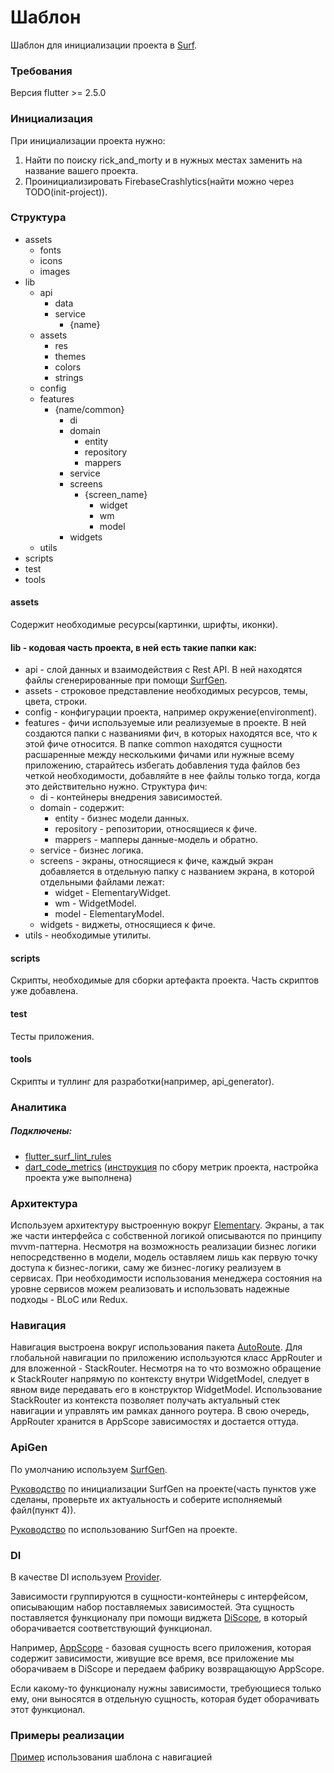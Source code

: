 # Шаблон

Шаблон для инициализации проекта в [Surf](https://surfstudio.ru).

### Требования

Версия flutter >= 2.5.0

### Инициализация

При инициализации проекта нужно:

1. Найти по поиску rick_and_morty и в нужных местах заменить на название вашего проекта.
2. Проинициализировать FirebaseCrashlytics(найти можно через TODO(init-project)).

### Структура

- assets
    - fonts
    - icons
    - images
- lib
    - api
        - data
        - service
            - {name}
    - assets
        - res
        - themes
        - colors
        - strings
    - config
    - features
        - {name/common}
            - di
            - domain
                - entity
                - repository
                - mappers
            - service
            - screens
                - {screen_name}
                    - widget
                    - wm
                    - model
            - widgets
    - utils
- scripts
- test
- tools

#### assets

Содержит необходимые ресурсы(картинки, шрифты, иконки).

#### lib - кодовая часть проекта, в ней есть такие папки как:

- api - слой данных и взаимодействия с Rest API. В ней находятся файлы сгенерированные при
  помощи  [SurfGen](https://github.com/surfstudio/SurfGen).
- assets - строковое представление необходимых ресурсов, темы, цвета, строки.
- config - конфигурации проекта, например окружение(environment).
- features - фичи используемые или реализуемые в проекте. В ней создаются папки с названиями
  фич, в которых находятся все, что к этой фиче относится. В папке common находятся сущности расшаренные между несколькими фичами или нужные всему приложению,
  старайтесь избегать добавления туда файлов без четкой необходимости, добавляйте в нее файлы
  только тогда, когда это действительно нужно. Структура фич:
    - di - контейнеры внедрения зависимостей.
    - domain - содержит:
        - entity - бизнес модели данных.
        - repository - репозитории, относящиеся к фиче.
        - mappers - мапперы данные-модель и обратно.
    - service - бизнес логика.
    - screens - экраны, относящиеся к фиче, каждый экран добавляется в отдельную папку с
      названием экрана, в которой отдельными файлами лежат:
        - widget - ElementaryWidget.
        - wm - WidgetModel.
        - model - ElementaryModel.
    - widgets - виджеты, относящиеся к фиче.
- utils - необходимые утилиты.

#### scripts

Скрипты, необходимые для сборки артефакта проекта. Часть скриптов уже добавлена.

#### test

Тесты приложения.

#### tools

Скрипты и туллинг для разработки(например, api_generator).

### Аналитика

##### Подключены:

- [flutter_surf_lint_rules](https://pub.dev/packages/surf_lint_rules)
- [dart_code_metrics](https://pub.dev/packages/dart_code_metrics) ([инструкция](https://jirasurf.atlassian.net/wiki/spaces/FLUT/pages/3369500703)
  по сбору метрик проекта, настройка проекта уже выполнена)

### Архитектура

Используем архитектуру выстроенную вокруг [Elementary](https://github.com/Elementary-team/flutter-elementary). Экраны,
а так же части интерфейса с собственной логикой описываются по принципу mvvm-паттерна. Несмотря на возможность реализации
бизнес логики непосредственно в модели, модель оставляем лишь как первую точку доступа к бизнес-логики, саму же бизнес-логику
реализуем в сервисах. При необходимости использования менеджера состояния на уровне сервисов можем реализовать и использовать
надежные подходы - BLoC или Redux.

### Навигация

Навигация выстроена вокруг использования пакета [AutoRoute](https://pub.dev/packages/auto_route). Для глобальной навигации по приложению
используются класс AppRouter и для вложенной - StackRouter. Несмотря на то что возможно обращение к StackRouter напрямую по контексту внутри WidgetModel,
следует в явном виде передавать его в конструктор WidgetModel. Использование StackRouter из контекста позволяет получать актуальный стек навигации и управлять им рамках данного роутера. В свою очередь, AppRouter хранится в AppScope зависимостях и достается оттуда.

### ApiGen

По умолчанию используем [SurfGen](https://github.com/surfstudio/SurfGen).

[Руководство](https://jirasurf.atlassian.net/wiki/spaces/FLUT/pages/3387031634/SurfGen) по инициализации SurfGen на
проекте(часть пунктов уже сделаны, проверьте их актуальность и соберите исполняемый файл(пункт 4)).

[Руководство](https://jirasurf.atlassian.net/wiki/spaces/FLUT/pages/3386572866/SurfGen) по использованию SurfGen на
проекте.

### DI

В качестве DI используем [Provider](https://pub.dev/packages/provider).

Зависимости группируются в сущности-контейнеры с интерфейсом, описывающим набор поставляемых зависимостей. Эта сущность
поставляется функционалу при помощи виджета [DiScope](./lib/features/common/widgets/di_scope/di_scope.dart), в который
оборачивается соответствующий функционал.

Например, [AppScope](./lib/features/app/di/app_scope.dart) - базовая сущность всего приложения, которая содержит
зависимости, живущие все время, все приложение мы оборачиваем в DiScope<IAppScope>
и передаем фабрику возвращающую AppScope.

Если какому-то функционалу нужны зависимости, требующиеся только ему, они выносятся в отдельную сущность, которая будет
оборачивать этот функционал.

### Примеры реализации

[Пример](https://github.com/surfstudio/surf-flutter-app-template-example) использования шаблона с навигацией
